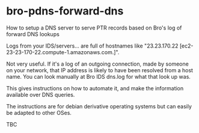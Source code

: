 bro-pdns-forward-dns
====================

How to setup a DNS server to serve PTR records based on Bro's log of forward DNS lookups

Logs from your IDS/servers... are full of hostnames like "23.23.170.22 [ec2-23-23-170-22.compute-1.amazonaws.com.]".

Not very useful. If it's a log of an outgoing connection, made by someone on your network, that IP address is likely
to have been resolved from a host name. You can look manually at Bro IDS dns.log for what that look up was.

This gives instructions on how to automate it, and make the information available over DNS queries.

The instructions are for debian derivative operating systems but can easily be adapted to other OSes.

TBC